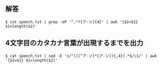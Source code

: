 ## 解答

```
$ cat speech.txt | grep -oP '^.*?[ア-ン]{4}' | awk '{$2=$1} $1=length($2)'
```

## 4文字目のカタカナ言葉が出現するまでを出力

```
$ cat speech.txt | sed -E 's/^(([^ア-ン]*[ア-ン]){,4}).*$/\1/' | awk '{$2=$1} $1=length($2)'
```
